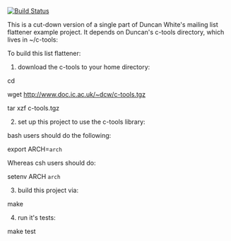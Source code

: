 [![Build Status](https://semaphoreci.com/api/v1/dcw803/dcw-mini-list-flattening/branches/master/badge.svg)](https://semaphoreci.com/dcw803/dcw-mini-list-flattening)

This is a cut-down version of a single part of Duncan White's mailing list
flattener example project.  It depends on Duncan's c-tools directory,
which lives in ~/c-tools:

To build this list flattener:

1. download the c-tools to your home directory:

cd

wget http://www.doc.ic.ac.uk/~dcw/c-tools.tgz

tar xzf c-tools.tgz

2. set up this project to use the c-tools library:

bash users should do the following:

export ARCH=`arch`

Whereas csh users should do:

setenv ARCH `arch`

3. build this project via:

make

4. run it's tests:

make test
